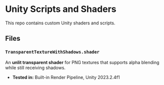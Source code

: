 # Unity Scripts and Shaders

This repo contains custom Unity shaders and scripts.  

## Files

### `TransparentTextureWithShadows.shader`
An **unlit transparent shader** for PNG textures that supports alpha blending while still receiving shadows.  

- **Tested in:** Built-in Render Pipeline, Unity 2023.2.4f1

